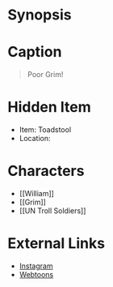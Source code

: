 # Synopsis


# Caption
> Poor Grim!

# Hidden Item
* Item: Toadstool
* Location: <spoiler></spoiler>

# Characters
* [[William]]
* [[Grim]]
* [[UN Troll Soldiers]]

# External Links
* [Instagram](https://www.instagram.com/p/CAqnM74DP7R/)
* [Webtoons](https://www.webtoons.com/en/challenge/twistwood-tales/40-moon-man/viewer?title_no=344740&episode_no=44)